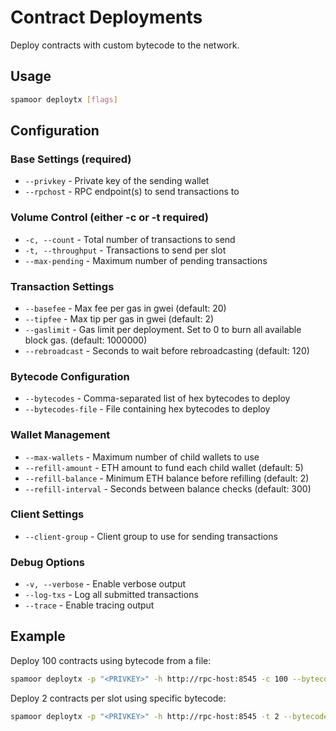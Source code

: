 # Contract Deployments

Deploy contracts with custom bytecode to the network.

## Usage

```bash
spamoor deploytx [flags]
```

## Configuration

### Base Settings (required)
- `--privkey` - Private key of the sending wallet
- `--rpchost` - RPC endpoint(s) to send transactions to

### Volume Control (either -c or -t required)
- `-c, --count` - Total number of transactions to send
- `-t, --throughput` - Transactions to send per slot
- `--max-pending` - Maximum number of pending transactions

### Transaction Settings
- `--basefee` - Max fee per gas in gwei (default: 20)
- `--tipfee` - Max tip per gas in gwei (default: 2)
- `--gaslimit` - Gas limit per deployment. Set to 0 to burn all available block gas. (default: 1000000)
- `--rebroadcast` - Seconds to wait before rebroadcasting (default: 120)

### Bytecode Configuration
- `--bytecodes` - Comma-separated list of hex bytecodes to deploy
- `--bytecodes-file` - File containing hex bytecodes to deploy

### Wallet Management
- `--max-wallets` - Maximum number of child wallets to use
- `--refill-amount` - ETH amount to fund each child wallet (default: 5)
- `--refill-balance` - Minimum ETH balance before refilling (default: 2)
- `--refill-interval` - Seconds between balance checks (default: 300)

### Client Settings
- `--client-group` - Client group to use for sending transactions

### Debug Options
- `-v, --verbose` - Enable verbose output
- `--log-txs` - Log all submitted transactions
- `--trace` - Enable tracing output

## Example

Deploy 100 contracts using bytecode from a file:
```bash
spamoor deploytx -p "<PRIVKEY>" -h http://rpc-host:8545 -c 100 --bytecodes-file bytecodes.txt
```

Deploy 2 contracts per slot using specific bytecode:
```bash
spamoor deploytx -p "<PRIVKEY>" -h http://rpc-host:8545 -t 2 --bytecodes "0x1234,0x5678" 